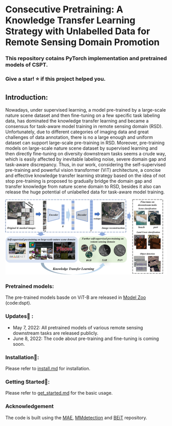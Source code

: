 # Consecutive Pretraining: A Knowledge Transfer Learning Strategy with Unlabelled Data for Remote Sensing Domain Promotion


### This repository cotains PyTorch implementation and pretrained models of CSPT. 
### Give a star! ⭐️ if this project helped you.

## Introduction:

Nowadays, under supervised learning, a model pre-trained by a large-scale nature scene dataset and then fine-tuning on a few specific task labeling data, has dominated the knowledge transfer learning and became a consensus for task-aware model training in remote sensing domain (RSD). Unfortunately, due to different categories of imaging data and great challenges of data annotation, there is no a large enough and uniform dataset can support large-scale pre-training in RSD. Moreover, pre-training models on large-scale nature scene dataset by supervised learning and then directly fine-tuning on diversity downstream tasks seems a crude way, which is easily affected by inevitable labeling noise, severe domain gap and task-aware discrepancy. Thus, in our work, considering the self-supervised pre-training and powerful vision transformer (ViT) architecture, a concise and effective knowledge transfer learning strategy based on the idea of not stop pre-training is proposed to gradually bridge the domain gap and transfer knowledge from nature scene domain to RSD, besides it also can release the huge potential of unlabelled data for task-aware model training. 

<p align="center">
  <img src="Figure_framework.png" width="800">
</p>


### Pretrained models:
The pre-trained models basde on ViT-B are released in [Model Zoo](https://pan.baidu.com/s/1bhxdjjrVk0jWMs7dnXVQWQ) (code:dspt).




### Updates🌟 :
* May 7, 2022: All pretrained models of various remote sensing downstream tasks are released publicly.
* June 8, 2022: The code about pre-training and fine-tuning is coming soon.


### Installation🚀:
Please refer to [install.md](install.md) for installation.

### Getting Started🚀: 
Please refer to [get_started.md](get_started.md) for the basic usage.

### Acknowledgement
The code is built using the [MAE](https://github.com/facebookresearch/mae), [MMdetection](https://github.com/open-mmlab/mmdetection) and [BEiT](https://github.com/microsoft/unilm/tree/master/beit) repository.
